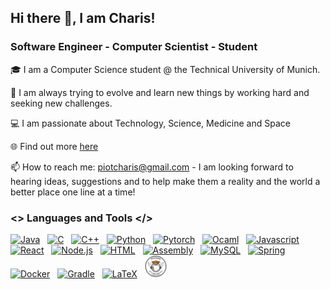   ## Hi there 👋, I am Charis!
  ### Software Engineer - Computer Scientist - Student

🎓 I am a Computer Science student @ the Technical University of Munich. 

🔭 I am always trying to evolve and learn new things by working hard and seeking new challenges.

💻 I am passionate about Technology, Science, Medicine and Space

🌐 Find out more [here](https://charalampos-piotopoulos.com/)

📫 How to reach me: piotcharis@gmail.com - I am looking forward to hearing ideas, suggestions and to help make them a reality and the world a better place one line at a time!

### <> Languages and Tools </>
<a href="https://www.java.com/en/"><img src="https://user-images.githubusercontent.com/79626497/189351129-c95e19fc-68c8-480c-8b9b-76091299ed45.png" alt="Java" style="width:30px;height:35px;"></a>
&nbsp;
<a href="https://www.cprogramming.com/"><img src="https://user-images.githubusercontent.com/79626497/189351660-35d2acec-dade-4ea4-802b-750843c30f11.png" alt="C" style="width:30px;height:35px;"></a>
&nbsp;
<a href="https://cplusplus.com/"><img src="https://www.vectorlogo.zone/logos/isocpp/isocpp-icon.svg" alt="C++" style="width:35px;height:35px;"></a>
&nbsp;
<a href="https://www.python.org/"><img src="https://www.vectorlogo.zone/logos/python/python-vertical.svg" alt="Python" style="width:35px;height:35px;"></a>
&nbsp;
<a href="https://pytorch.org/"><img src="https://www.vectorlogo.zone/logos/pytorch/pytorch-ar21.svg" alt="Pytorch" style="width:70px;height:35px;"></a>
&nbsp;
<a href="https://ocaml.org/"><img src="https://user-images.githubusercontent.com/79626497/189353441-10a738f5-917b-4584-aa73-24521208351d.png" alt="Ocaml" style="width:35px;height:35px;"></a>
&nbsp;
<a href="https://www.javascript.com/"><img src="https://cdn.jsdelivr.net/gh/devicons/devicon/icons/javascript/javascript-original.svg" alt="Javascript" style="width:35px;height:35px;"></a>
&nbsp;
<a href="https://react.dev/"><img src="https://cdn.jsdelivr.net/gh/devicons/devicon/icons/react/react-original-wordmark.svg" alt="React" style="width:35px;height:35px;"></a>
&nbsp;
<a href="https://nodejs.org/en"><img src="https://cdn.jsdelivr.net/gh/devicons/devicon/icons/nodejs/nodejs-plain-wordmark.svg" alt="Node.js" style="width:35px;height:35px;"></a>
&nbsp;
<a href="https://html.com/"><img src="https://cdn.jsdelivr.net/gh/devicons/devicon/icons/html5/html5-original.svg" alt="HTML" style="width:35px;height:35px;"></a>
&nbsp;
<a href="https://www.intel.com/content/www/us/en/developer/articles/technical/intel-sdm.html/"><img src="https://user-images.githubusercontent.com/79626497/189353214-f5308df0-abb6-4ccf-8643-ba8cfbc05b9c.png" alt="Assembly" style="width:40px;height:35px;"></a>
&nbsp;
<a href="https://www.mysql.com/"><img src="https://cdn.jsdelivr.net/gh/devicons/devicon/icons/mysql/mysql-original.svg" alt="MySQL" style="width:35px;height:35px;"></a>
&nbsp;
<a href="https://spring.io/"><img src="https://cdn.jsdelivr.net/gh/devicons/devicon/icons/spring/spring-original.svg" alt="Spring" style="width:35px;height:35px;"></a>
&nbsp;
<a href="https://www.docker.com/"><img src="https://cdn.jsdelivr.net/gh/devicons/devicon/icons/docker/docker-original.svg" alt="Docker" style="width:35px;height:35px;"></a>
&nbsp;
<a href="https://gradle.org/"><img src="https://www.vectorlogo.zone/logos/gradle/gradle-icon.svg" alt="Gradle" style="width:35px;height:35px;"></a>
&nbsp;
<a href="https://www.latex-project.org/"><img src="https://cdn.jsdelivr.net/gh/devicons/devicon/icons/latex/latex-original.svg" alt="LaTeX" style="width:35px;height:35px;"></a>
&nbsp;
<a href="https://api.badgr.io/public/assertions/qXe_zpw9TxWoI-mZI9qXsw"><img src="/icons/postman-cert.png" alt="Postman Certification" style="width:35px;height:35px;"></a>
&nbsp;
&nbsp;

